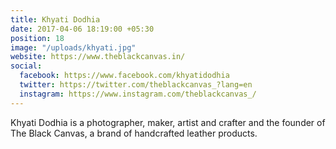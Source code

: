 ```yaml
---
title: Khyati Dodhia
date: 2017-04-06 18:19:00 +05:30
position: 18
image: "/uploads/khyati.jpg"
website: https://www.theblackcanvas.in/
social:
  facebook: https://www.facebook.com/khyatidodhia
  twitter: https://twitter.com/theblackcanvas_?lang=en
  instagram: https://www.instagram.com/theblackcanvas_/
---
```


Khyati Dodhia is a photographer, maker, artist and crafter and the founder of The Black Canvas, a brand of handcrafted leather products.